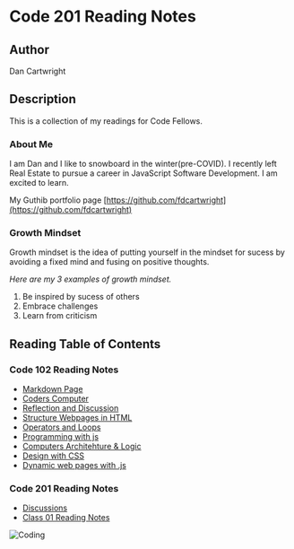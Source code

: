 # Code 201 Reading Notes

## Author
Dan Cartwright

## Description
This is a collection of my readings for Code Fellows.

### About Me
I am Dan and I like to snowboard in the winter(pre-COVID). I recently left Real Estate to pursue a career in JavaScript Software Development. I am excited to learn.

My Guthib portfolio page [https://github.com/fdcartwright](https://github.com/fdcartwright)

### Growth Mindset
Growth mindset is the idea of putting yourself in the mindset for sucess by avoiding a fixed mind and fusing on positive thoughts. 

*Here are my 3 examples of growth mindset.*
1. Be inspired by sucess of others
2. Embrace challenges
3. Learn from criticism

## Reading Table of Contents

### Code 102 Reading Notes
- [Markdown Page](/102/markdown.md)
- [Coders Computer](/102/Coders_Computer.md)
- [Reflection and Discussion](/102/Reflection_and_Discussion.md)
- [Structure Webpages in HTML](/102/Structure_webpages_HTML.md)
- [Operators and Loops](/102/Operators_Loops.md)
- [Programming with js](/102/Programming_with_JS.md)
- [Computers Architehture & Logic](/102/Computer_Architechture_logic.md)
- [Design with CSS](/102/Design_with_CSS.md)
- [Dynamic web pages with .js](/102/Dynamic_webpages_with_js.md)

### Code 201 Reading Notes
- [Discussions](DISCUSSION.md)
- [Class 01 Reading Notes](/201/class-01.md)



![Coding](https://image.freepik.com/free-photo/various-computer-equipment-with-programming-code-screens-table-dark-room-cyber-security-concept-copy-space_236854-23136.jpg)
